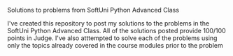 Solutions to problems from SoftUni Python Advanced Class

I've created this repository to post my solutions to the problems in the SoftUni Python Advanced Class. All of the solutions posted provide 100/100 points in Judge. I've also atttempted to solve each of the problems using only the topics already covered in the course modules prior to the problem
